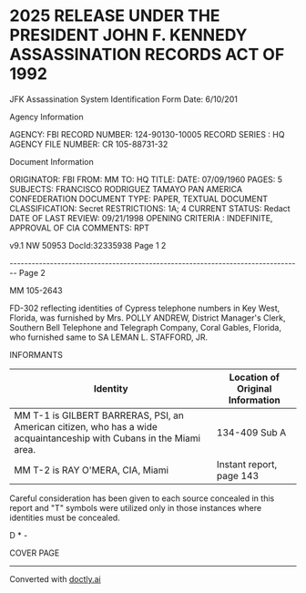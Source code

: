# 2025 RELEASE UNDER THE PRESIDENT JOHN F. KENNEDY ASSASSINATION RECORDS ACT OF 1992
JFK Assassination System
Identification Form
Date: 6/10/201

Agency Information

AGENCY: FBI
RECORD NUMBER: 124-90130-10005
RECORD SERIES : HQ
AGENCY FILE NUMBER: CR 105-88731-32

Document Information

ORIGINATOR: FBI
FROM: MM
TO: HQ
TITLE:
DATE: 07/09/1960
PAGES: 5
SUBJECTS: FRANCISCO RODRIGUEZ TAMAYO
PAN AMERICA CONFEDERATION
DOCUMENT TYPE: PAPER, TEXTUAL DOCUMENT
CLASSIFICATION: Secret
RESTRICTIONS: 1A; 4
CURRENT STATUS: Redact
DATE OF LAST REVIEW: 09/21/1998
OPENING CRITERIA : INDEFINITE, APPROVAL OF CIA
COMMENTS: RPT

v9.1
NW 50953 DocId:32335938 Page 1
2


-------------------------------------------------------------------------------- Page 2

MM 105-2643

FD-302 reflecting identities of Cypress
telephone numbers in Key West, Florida, was furnished
by Mrs. POLLY ANDREW, District Manager's Clerk, Southern
Bell Telephone and Telegraph Company, Coral Gables,
Florida, who furnished same to SA LEMAN L. STAFFORD, JR.

INFORMANTS

| Identity                                                                                                             | Location of Original Information |
| -------------------------------------------------------------------------------------------------------------------- | -------------------------------- |
| MM T-1 is GILBERT BARRERAS, PSI, an American citizen, who has a wide acquaintanceship with Cubans in the Miami area. | 134-409 Sub A                    |
| MM T-2 is RAY O'MERA, CIA, Miami                                                                                     | Instant report, page 143         |

Careful consideration has been given to each
source concealed in this report and "T" symbols were
utilized only in those instances where identities must
be concealed.

D * -

COVER PAGE


---
Converted with [doctly.ai](https://doctly.ai)